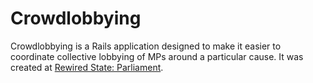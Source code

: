# Crowdlobbying

Crowdlobbying is a Rails application designed to make it easier to coordinate collective lobbying of MPs around a particular cause. It was created at [Rewired State: Parliament](http://rewiredstate.org/events/parliament/).